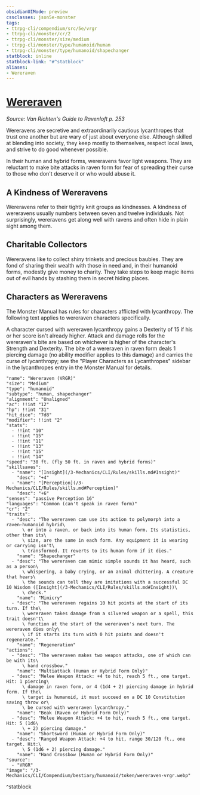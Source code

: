 ```yaml
---
obsidianUIMode: preview
cssclasses: json5e-monster
tags:
- ttrpg-cli/compendium/src/5e/vrgr
- ttrpg-cli/monster/cr/2
- ttrpg-cli/monster/size/medium
- ttrpg-cli/monster/type/humanoid/human
- ttrpg-cli/monster/type/humanoid/shapechanger
statblock: inline
statblock-link: "#^statblock"
aliases:
- Wereraven
---
```

# [Wereraven](3-Mechanics\CLI\Compendium\bestiary\humanoid/wereraven-vrgr.md)
*Source: Van Richten's Guide to Ravenloft p. 253*  

Wereravens are secretive and extraordinarily cautious lycanthropes that trust one another but are wary of just about everyone else. Although skilled at blending into society, they keep mostly to themselves, respect local laws, and strive to do good whenever possible.

In their human and hybrid forms, wereravens favor light weapons. They are reluctant to make bite attacks in raven form for fear of spreading their curse to those who don't deserve it or who would abuse it.

## A Kindness of Wereravens

Wereravens refer to their tightly knit groups as kindnesses. A kindness of wereravens usually numbers between seven and twelve individuals. Not surprisingly, wereravens get along well with ravens and often hide in plain sight among them.

## Charitable Collectors

Wereravens like to collect shiny trinkets and precious baubles. They are fond of sharing their wealth with those in need and, in their humanoid forms, modestly give money to charity. They take steps to keep magic items out of evil hands by stashing them in secret hiding places.

## Characters as Wereravens

The Monster Manual has rules for characters afflicted with lycanthropy. The following text applies to wereraven characters specifically.

A character cursed with wereraven lycanthropy gains a Dexterity of 15 if his or her score isn't already higher. Attack and damage rolls for the wereraven's bite are based on whichever is higher of the character's Strength and Dexterity. The bite of a wereraven in raven form deals 1 piercing damage (no ability modifier applies to this damage) and carries the curse of lycanthropy; see the "Player Characters as Lycanthropes" sidebar in the lycanthropes entry in the Monster Manual for details.

```statblock
"name": "Wereraven (VRGR)"
"size": "Medium"
"type": "humanoid"
"subtype": "human, shapechanger"
"alignment": "Unaligned"
"ac": !!int "12"
"hp": !!int "31"
"hit_dice": "7d8"
"modifier": !!int "2"
"stats":
  - !!int "10"
  - !!int "15"
  - !!int "11"
  - !!int "13"
  - !!int "15"
  - !!int "14"
"speed": "30 ft. (fly 50 ft. in raven and hybrid forms)"
"skillsaves":
  - "name": "[Insight](/3-Mechanics/CLI/Rules/skills.md#Insight)"
    "desc": "+4"
  - "name": "[Perception](/3-Mechanics/CLI/Rules/skills.md#Perception)"
    "desc": "+6"
"senses": "passive Perception 16"
"languages": "Common (can't speak in raven form)"
"cr": "2"
"traits":
  - "desc": "The wereraven can use its action to polymorph into a raven-humanoid hybrid\
      \ or into a raven, or back into its human form. Its statistics, other than its\
      \ size, are the same in each form. Any equipment it is wearing or carrying isn't\
      \ transformed. It reverts to its human form if it dies."
    "name": "Shapechanger"
  - "desc": "The wereraven can mimic simple sounds it has heard, such as a person\
      \ whispering, a baby crying, or an animal chittering. A creature that hears\
      \ the sounds can tell they are imitations with a successful DC 10 Wisdom ([Insight](/3-Mechanics/CLI/Rules/skills.md#Insight))\
      \ check."
    "name": "Mimicry"
  - "desc": "The wereraven regains 10 hit points at the start of its turn. If the\
      \ wereraven takes damage from a silvered weapon or a spell, this trait doesn't\
      \ function at the start of the wereraven's next turn. The wereraven dies only\
      \ if it starts its turn with 0 hit points and doesn't regenerate."
    "name": "Regeneration"
"actions":
  - "desc": "The wereraven makes two weapon attacks, one of which can be with its\
      \ hand crossbow."
    "name": "Multiattack (Human or Hybrid Form Only)"
  - "desc": "Melee Weapon Attack: +4 to hit, reach 5 ft., one target. Hit: 1 piercing\
      \ damage in raven form, or 4 (1d4 + 2) piercing damage in hybrid form. If the\
      \ target is humanoid, it must succeed on a DC 10 Constitution saving throw or\
      \ be cursed with wereraven lycanthropy."
    "name": "Beak (Raven or Hybrid Form Only)"
  - "desc": "Melee Weapon Attack: +4 to hit, reach 5 ft., one target. Hit: 5 (1d6\
      \ + 2) piercing damage."
    "name": "Shortsword (Human or Hybrid Form Only)"
  - "desc": "Ranged Weapon Attack: +4 to hit, range 30/120 ft., one target. Hit:\
      \ 5 (1d6 + 2) piercing damage."
    "name": "Hand Crossbow (Human or Hybrid Form Only)"
"source":
  - "VRGR"
"image": "/3-Mechanics/CLI/Compendium/bestiary/humanoid/token/wereraven-vrgr.webp"
```
^statblock